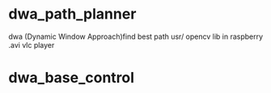 # dwa_path_planner
dwa (Dynamic Window Approach)find best path
usr/ opencv lib  in raspberry 
.avi vlc player
# dwa_base_control

